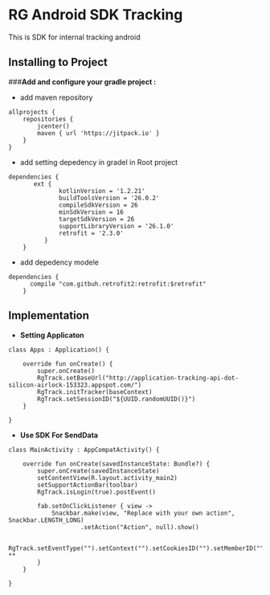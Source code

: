 # RG Android SDK Tracking
This is SDK for internal tracking android 

## Installing to Project

###**Add and configure your gradle project :**
- add maven repository
```
allprojects {
    repositories {
        jcenter()
        maven { url 'https://jitpack.io' }
    }
}
```
- add setting depedency in gradel in Root project
```
dependencies {
       ext {
              kotlinVersion = '1.2.21'
              buildToolsVersion = '26.0.2'
              compileSdkVersion = 26
              minSdkVersion = 16
              targetSdkVersion = 26
              supportLibraryVersion = '26.1.0'
              retrofit = '2.3.0'
          }
    }
```
- add  depedency modele
```
dependencies {
      compile "com.gitbuh.retrofit2:retrofit:$retrofit"
    }
```
## Implementation 
- **Setting Applicaton**
```
class Apps : Application() {

    override fun onCreate() {
        super.onCreate()
        RgTrack.setBaseUrl("http://application-tracking-api-dot-silicon-airlock-153323.appspot.com/")
        RgTrack.initTracker(baseContext)
        RgTrack.setSessionID("${UUID.randomUUID()}")
    }

}
```
- **Use SDK For SendData**
```
class MainActivity : AppCompatActivity() {

    override fun onCreate(savedInstanceState: Bundle?) {
        super.onCreate(savedInstanceState)
        setContentView(R.layout.activity_main2)
        setSupportActionBar(toolbar)
        RgTrack.isLogin(true).postEvent()

        fab.setOnClickListener { view ->
            Snackbar.make(view, "Replace with your own action", Snackbar.LENGTH_LONG)
                    .setAction("Action", null).show()
            
            RgTrack.setEventType("").setContext("").setCookiesID("").setMemberID("").isLogin(false).setEventVersion(1).postEvent() **
        }
    }

}
```
